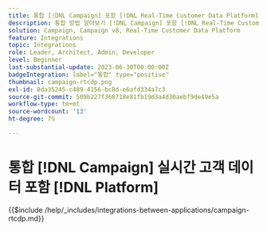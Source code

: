 ```yaml
---
title: 통합 [!DNL Campaign] 포함 [!DNL Real-Time Customer Data Platform]
description: 통합 방법 알아보기 [!DNL Campaign] 포함 [!DNL Real-Time Customer Data Platform].
solution: Campaign, Campaign v8, Real-Time Customer Data Platform
feature: Integrations
topic: Integrations
role: Leader, Architect, Admin, Developer
level: Beginner
last-substantial-update: 2023-06-30T00:00:00Z
badgeIntegration: label="통합" type="positive"
thumbnail: campaign-rtcdp.png
exl-id: 8da35245-c489-4156-bc8d-e6afd334a7c3
source-git-commit: 509b227f360718e81fb19d3a4d30aebf9de49e5a
workflow-type: tm+mt
source-wordcount: '13'
ht-degree: 7%

---
```


# 통합 [!DNL Campaign] 실시간 고객 데이터 포함 [!DNL Platform]

{{$include /help/_includes/integrations-between-applications/campaign-rtcdp.md}}
